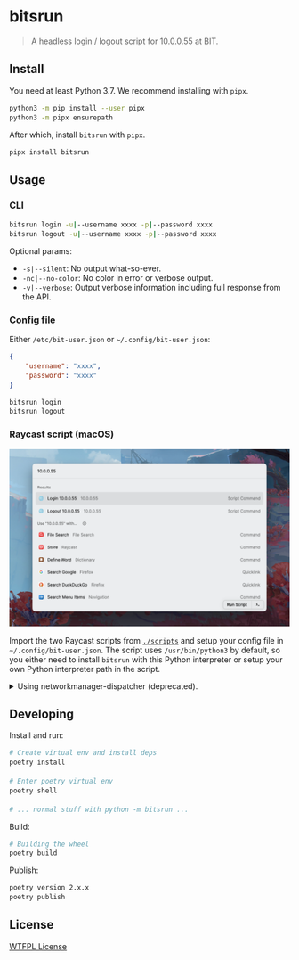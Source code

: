 # bitsrun

> A headless login / logout script for 10.0.0.55 at BIT.

## Install

You need at least Python 3.7. We recommend installing with `pipx`.

```bash
python3 -m pip install --user pipx
python3 -m pipx ensurepath
```

After which, install `bitsrun` with `pipx`.

```bash
pipx install bitsrun
```

## Usage

### CLI

```bash
bitsrun login -u|--username xxxx -p|--password xxxx
bitsrun logout -u|--username xxxx -p|--password xxxx
```

Optional params:

- `-s|--silent`: No output what-so-ever.
- `-nc|--no-color`: No color in error or verbose output.
- `-v|--verbose`: Output verbose information including full response from the API.

### Config file

Either `/etc/bit-user.json` or `~/.config/bit-user.json`:

```json
{
    "username": "xxxx",
    "password": "xxxx"
}
```

```bash
bitsrun login
bitsrun logout
```

### Raycast script (macOS)

![Raycast Script Screenshot](assets/raycast-screenshot.png)

Import the two Raycast scripts from [`./scripts`](./scripts/) and setup your config file in `~/.config/bit-user.json`. The script uses `/usr/bin/python3` by default, so you either need to install `bitsrun` with this Python interpreter or setup your own Python interpreter path in the script.

<details>
<summary>Using networkmanager-dispatcher (deprecated).</summary>

### 使用 NetworkManager-dispacher

将 `bitsrun.py` 复制为 `/usr/bin/bit-login`，权限+x

将 `login-bit.sh` 复制到 `/etc/NetworkManager/dispatcher.d/`

将配置文件保存在 `/etc/bit-user.json`

start 并且 enable NetworkManager-dispatcher

</details>

## Developing

Install and run:

```bash
# Create virtual env and install deps
poetry install

# Enter poetry virtual env
poetry shell

# ... normal stuff with python -m bitsrun ...
```

Build:

```bash
# Building the wheel
poetry build
```

Publish:

```bash
poetry version 2.x.x
poetry publish
```

## License

[WTFPL License](LICENSE)
